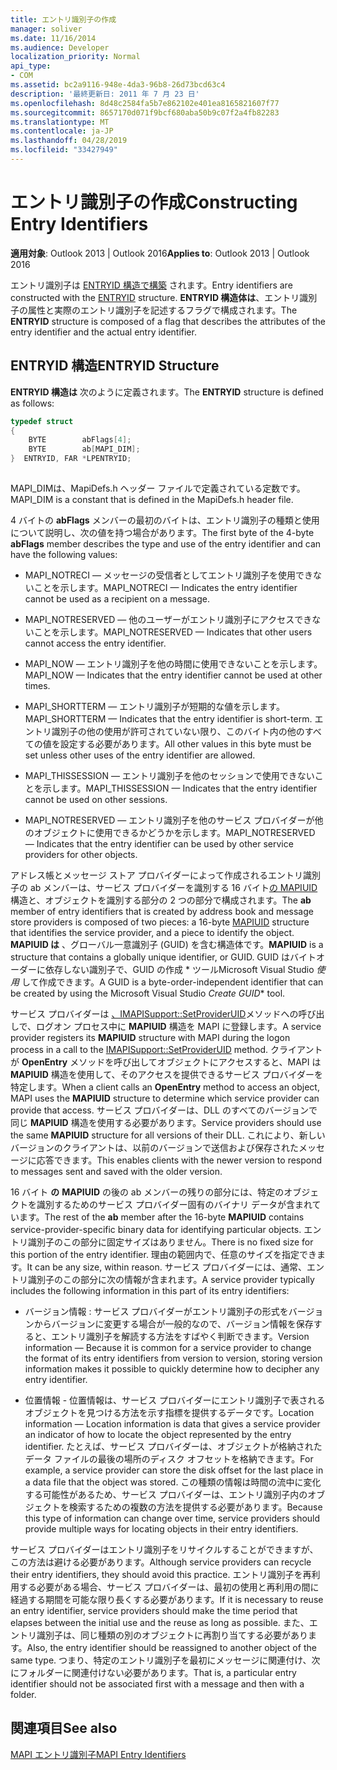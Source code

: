 ```yaml
---
title: エントリ識別子の作成
manager: soliver
ms.date: 11/16/2014
ms.audience: Developer
localization_priority: Normal
api_type:
- COM
ms.assetid: bc2a9116-948e-4da3-96b8-26d73bcd63c4
description: '最終更新日: 2011 年 7 月 23 日'
ms.openlocfilehash: 8d48c2584fa5b7e862102e401ea8165821607f77
ms.sourcegitcommit: 8657170d071f9bcf680aba50b9c07f2a4fb82283
ms.translationtype: MT
ms.contentlocale: ja-JP
ms.lasthandoff: 04/28/2019
ms.locfileid: "33427949"
---
```

# <a name="constructing-entry-identifiers"></a><span data-ttu-id="b1075-103">エントリ識別子の作成</span><span class="sxs-lookup"><span data-stu-id="b1075-103">Constructing Entry Identifiers</span></span>

  
  
<span data-ttu-id="b1075-104">**適用対象**: Outlook 2013 | Outlook 2016</span><span class="sxs-lookup"><span data-stu-id="b1075-104">**Applies to**: Outlook 2013 | Outlook 2016</span></span> 
  
<span data-ttu-id="b1075-105">エントリ識別子は [ENTRYID 構造で構築](entryid.md) されます。</span><span class="sxs-lookup"><span data-stu-id="b1075-105">Entry identifiers are constructed with the [ENTRYID](entryid.md) structure.</span></span> <span data-ttu-id="b1075-106">**ENTRYID 構造体は**、エントリ識別子の属性と実際のエントリ識別子を記述するフラグで構成されます。</span><span class="sxs-lookup"><span data-stu-id="b1075-106">The **ENTRYID** structure is composed of a flag that describes the attributes of the entry identifier and the actual entry identifier.</span></span> 
  
## <a name="entryid-structure"></a><span data-ttu-id="b1075-107">ENTRYID 構造</span><span class="sxs-lookup"><span data-stu-id="b1075-107">ENTRYID Structure</span></span>

<span data-ttu-id="b1075-108">**ENTRYID 構造は** 次のように定義されます。</span><span class="sxs-lookup"><span data-stu-id="b1075-108">The **ENTRYID** structure is defined as follows:</span></span> 
  
```cpp
typedef struct
{
    BYTE        abFlags[4];
    BYTE        ab[MAPI_DIM];
}  ENTRYID, FAR *LPENTRYID;
 
```

<span data-ttu-id="b1075-109">MAPI_DIMは、MapiDefs.h ヘッダー ファイルで定義されている定数です。</span><span class="sxs-lookup"><span data-stu-id="b1075-109">MAPI_DIM is a constant that is defined in the MapiDefs.h header file.</span></span> 
  
<span data-ttu-id="b1075-110">4 バイトの **abFlags** メンバーの最初のバイトは、エントリ識別子の種類と使用について説明し、次の値を持つ場合があります。</span><span class="sxs-lookup"><span data-stu-id="b1075-110">The first byte of the 4-byte **abFlags** member describes the type and use of the entry identifier and can have the following values:</span></span> 
  
- <span data-ttu-id="b1075-111">MAPI_NOTRECI — メッセージの受信者としてエントリ識別子を使用できないことを示します。</span><span class="sxs-lookup"><span data-stu-id="b1075-111">MAPI_NOTRECI — Indicates the entry identifier cannot be used as a recipient on a message.</span></span>
    
- <span data-ttu-id="b1075-112">MAPI_NOTRESERVED — 他のユーザーがエントリ識別子にアクセスできないことを示します。</span><span class="sxs-lookup"><span data-stu-id="b1075-112">MAPI_NOTRESERVED — Indicates that other users cannot access the entry identifier.</span></span>
    
- <span data-ttu-id="b1075-113">MAPI_NOW — エントリ識別子を他の時間に使用できないことを示します。</span><span class="sxs-lookup"><span data-stu-id="b1075-113">MAPI_NOW — Indicates that the entry identifier cannot be used at other times.</span></span>
    
- <span data-ttu-id="b1075-114">MAPI_SHORTTERM — エントリ識別子が短期的な値を示します。</span><span class="sxs-lookup"><span data-stu-id="b1075-114">MAPI_SHORTTERM — Indicates that the entry identifier is short-term.</span></span> <span data-ttu-id="b1075-115">エントリ識別子の他の使用が許可されていない限り、このバイト内の他のすべての値を設定する必要があります。</span><span class="sxs-lookup"><span data-stu-id="b1075-115">All other values in this byte must be set unless other uses of the entry identifier are allowed.</span></span>
    
- <span data-ttu-id="b1075-116">MAPI_THISSESSION — エントリ識別子を他のセッションで使用できないことを示します。</span><span class="sxs-lookup"><span data-stu-id="b1075-116">MAPI_THISSESSION — Indicates that the entry identifier cannot be used on other sessions.</span></span>
    
- <span data-ttu-id="b1075-117">MAPI_NOTRESERVED — エントリ識別子を他のサービス プロバイダーが他のオブジェクトに使用できるかどうかを示します。</span><span class="sxs-lookup"><span data-stu-id="b1075-117">MAPI_NOTRESERVED — Indicates that the entry identifier can be used by other service providers for other objects.</span></span>
    
<span data-ttu-id="b1075-118">アドレス帳とメッセージ ストア プロバイダーによって作成されるエントリ識別子の ab メンバーは、サービス プロバイダーを識別する 16 バイト[の MAPIUID](mapiuid.md)構造と、オブジェクトを識別する部分の 2 つの部分で構成されます。</span><span class="sxs-lookup"><span data-stu-id="b1075-118">The **ab** member of entry identifiers that is created by address book and message store providers is composed of two pieces: a 16-byte [MAPIUID](mapiuid.md) structure that identifies the service provider, and a piece to identify the object.</span></span> <span data-ttu-id="b1075-119">**MAPIUID は** 、グローバル一意識別子 (GUID) を含む構造体です。</span><span class="sxs-lookup"><span data-stu-id="b1075-119">**MAPIUID** is a structure that contains a globally unique identifier, or GUID.</span></span> <span data-ttu-id="b1075-120">GUID はバイトオーダーに依存しない識別子で、GUID の作成 \* ツールMicrosoft Visual Studio *使用* して作成できます。</span><span class="sxs-lookup"><span data-stu-id="b1075-120">A GUID is a byte-order-independent identifier that can be created by using the Microsoft Visual Studio *Create GUID*\* tool.</span></span> 
  
<span data-ttu-id="b1075-121">サービス プロバイダーは [、IMAPISupport::SetProviderUID](imapisupport-setprovideruid.md)メソッドへの呼び出しで、ログオン プロセス中に **MAPIUID** 構造を MAPI に登録します。</span><span class="sxs-lookup"><span data-stu-id="b1075-121">A service provider registers its **MAPIUID** structure with MAPI during the logon process in a call to the [IMAPISupport::SetProviderUID](imapisupport-setprovideruid.md) method.</span></span> <span data-ttu-id="b1075-122">クライアントが **OpenEntry** メソッドを呼び出してオブジェクトにアクセスすると、MAPI は **MAPIUID** 構造を使用して、そのアクセスを提供できるサービス プロバイダーを特定します。</span><span class="sxs-lookup"><span data-stu-id="b1075-122">When a client calls an **OpenEntry** method to access an object, MAPI uses the **MAPIUID** structure to determine which service provider can provide that access.</span></span> <span data-ttu-id="b1075-123">サービス プロバイダーは、DLL のすべてのバージョンで同じ **MAPIUID** 構造を使用する必要があります。</span><span class="sxs-lookup"><span data-stu-id="b1075-123">Service providers should use the same **MAPIUID** structure for all versions of their DLL.</span></span> <span data-ttu-id="b1075-124">これにより、新しいバージョンのクライアントは、以前のバージョンで送信および保存されたメッセージに応答できます。</span><span class="sxs-lookup"><span data-stu-id="b1075-124">This enables clients with the newer version to respond to messages sent and saved with the older version.</span></span> 
  
<span data-ttu-id="b1075-125">16 バイト **の** **MAPIUID** の後の ab メンバーの残りの部分には、特定のオブジェクトを識別するためのサービス プロバイダー固有のバイナリ データが含まれています。</span><span class="sxs-lookup"><span data-stu-id="b1075-125">The rest of the **ab** member after the 16-byte **MAPIUID** contains service-provider-specific binary data for identifying particular objects.</span></span> <span data-ttu-id="b1075-126">エントリ識別子のこの部分に固定サイズはありません。</span><span class="sxs-lookup"><span data-stu-id="b1075-126">There is no fixed size for this portion of the entry identifier.</span></span> <span data-ttu-id="b1075-127">理由の範囲内で、任意のサイズを指定できます。</span><span class="sxs-lookup"><span data-stu-id="b1075-127">It can be any size, within reason.</span></span> <span data-ttu-id="b1075-128">サービス プロバイダーには、通常、エントリ識別子のこの部分に次の情報が含まれます。</span><span class="sxs-lookup"><span data-stu-id="b1075-128">A service provider typically includes the following information in this part of its entry identifiers:</span></span> 
  
- <span data-ttu-id="b1075-129">バージョン情報 : サービス プロバイダーがエントリ識別子の形式をバージョンからバージョンに変更する場合が一般的なので、バージョン情報を保存すると、エントリ識別子を解読する方法をすばやく判断できます。</span><span class="sxs-lookup"><span data-stu-id="b1075-129">Version information — Because it is common for a service provider to change the format of its entry identifiers from version to version, storing version information makes it possible to quickly determine how to decipher any entry identifier.</span></span>
    
- <span data-ttu-id="b1075-130">位置情報 - 位置情報は、サービス プロバイダーにエントリ識別子で表されるオブジェクトを見つける方法を示す指標を提供するデータです。</span><span class="sxs-lookup"><span data-stu-id="b1075-130">Location information — Location information is data that gives a service provider an indicator of how to locate the object represented by the entry identifier.</span></span> <span data-ttu-id="b1075-131">たとえば、サービス プロバイダーは、オブジェクトが格納されたデータ ファイルの最後の場所のディスク オフセットを格納できます。</span><span class="sxs-lookup"><span data-stu-id="b1075-131">For example, a service provider can store the disk offset for the last place in a data file that the object was stored.</span></span> <span data-ttu-id="b1075-132">この種類の情報は時間の流中に変化する可能性があるため、サービス プロバイダーは、エントリ識別子内のオブジェクトを検索するための複数の方法を提供する必要があります。</span><span class="sxs-lookup"><span data-stu-id="b1075-132">Because this type of information can change over time, service providers should provide multiple ways for locating objects in their entry identifiers.</span></span>
    
<span data-ttu-id="b1075-133">サービス プロバイダーはエントリ識別子をリサイクルすることができますが、この方法は避ける必要があります。</span><span class="sxs-lookup"><span data-stu-id="b1075-133">Although service providers can recycle their entry identifiers, they should avoid this practice.</span></span> <span data-ttu-id="b1075-134">エントリ識別子を再利用する必要がある場合、サービス プロバイダーは、最初の使用と再利用の間に経過する期間を可能な限り長くする必要があります。</span><span class="sxs-lookup"><span data-stu-id="b1075-134">If it is necessary to reuse an entry identifier, service providers should make the time period that elapses between the initial use and the reuse as long as possible.</span></span> <span data-ttu-id="b1075-135">また、エントリ識別子は、同じ種類の別のオブジェクトに再割り当てする必要があります。</span><span class="sxs-lookup"><span data-stu-id="b1075-135">Also, the entry identifier should be reassigned to another object of the same type.</span></span> <span data-ttu-id="b1075-136">つまり、特定のエントリ識別子を最初にメッセージに関連付け、次にフォルダーに関連付けない必要があります。</span><span class="sxs-lookup"><span data-stu-id="b1075-136">That is, a particular entry identifier should not be associated first with a message and then with a folder.</span></span>
  
## <a name="see-also"></a><span data-ttu-id="b1075-137">関連項目</span><span class="sxs-lookup"><span data-stu-id="b1075-137">See also</span></span>



[<span data-ttu-id="b1075-138">MAPI エントリ識別子</span><span class="sxs-lookup"><span data-stu-id="b1075-138">MAPI Entry Identifiers</span></span>](mapi-entry-identifiers.md)

